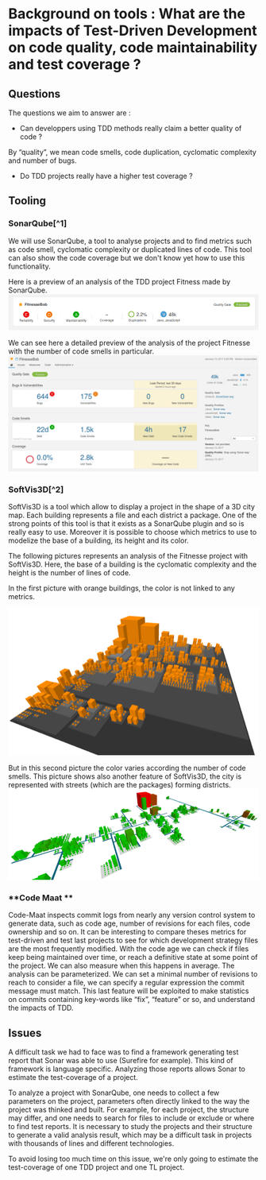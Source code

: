 # Background on tools : What are the impacts of Test-Driven Development on code quality, code maintainability and test coverage ?

## Questions

The questions we aim to answer are :

* Can developpers using TDD methods really claim a better quality of code ?

By “quality”, we mean code smells, code duplication, cyclomatic complexity and number of bugs.

* Do TDD projects really have a higher test coverage ?

## Tooling

### SonarQube[^1]

We will use SonarQube, a tool to analyse projects and to find metrics such as code smell, cyclomatic complexity or duplicated lines of code. This tool can also show the code coverage but we don't know yet how to use this functionality.

Here is a preview of an analysis of the TDD project Fitness made by SonarQube.![](/assets/sonar.png)

We can see here a detailed preview of the analysis of the project Fitnesse with the number of code smells in particular.![](/assets/sonar2.png)

### SoftVis3D[^2]

SoftVis3D is a tool which allow to display a project in the shape of a 3D city map. Each building represents a file and each district a package. One of the strong points of this tool is that it exists as a SonarQube plugin and so is really easy to use. Moreover it is possible to choose which metrics to use to modelize the base of a building, its height and its color.

The following pictures represents an analysis of the Fitnesse project with SoftVis3D. Here, the base of a building is the cyclomatic complexity and the height is the number of lines of code.

In the first picture with orange buildings, the color is not linked to any metrics.

![](/assets/sonarcity.png)

But in this second picture the color varies according the number of code smells. This picture shows also another feature of SoftVis3D, the city is represented with streets \(which are the packages\) forming districts.![](/assets/sonarstreet.png)

### **Code Maat **

Code-Maat inspects commit logs from nearly any version control system to generate data, such as code age, number of revisions for each files, code ownership and so on. It can be interesting to compare theses metrics for test-driven and test last projects to see for which development strategy files are the most frequently modified. With the code age we can check if files keep being maintained over time, or reach a definitive state at some point of the project. We can also measure when this happens in average. The analysis can be parameterized. We can set a minimal number of revisions to reach to consider a file, we can specify a regular expression the commit message must match. This last feature will be exploited to make statistics on commits containing key-words like “fix”, “feature” or so, and understand the impacts of TDD.

## Issues

A difficult task we had to face was to find a framework generating test report that Sonar was able to use \(Surefire for example\). This kind of framework is language specific. Analyzing those reports allows Sonar to estimate the test-coverage of a project.

To analyze a project with SonarQube, one needs to collect a few parameters on the project, parameters often directly linked to the way the project was thinked and built. For example, for each project, the structure may differ, and one needs to search for files to include or exclude or where to find test reports. It is necessary to study the projects and their structure to generate a valid analysis result, which may be a difficult task in projects with thousands of lines and different technologies.

To avoid losing too much time on this issue, we're only going to estimate the test-coverage of one TDD project and one TL project. 

